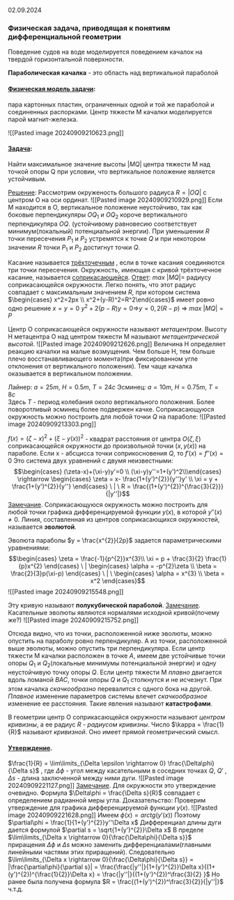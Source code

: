 02.09.2024
### Физическая задача, приводящая к понятиям дифференциальной геометрии

Поведение судов на воде моделируется поведением качалок на твердой 
горизонтальной поверхности.

**Параболическая качалка** - это область над вертикальной параболой

#### <u>Физическая модель задачи</u>: 
пара картонных пластин, ограниченных одной и той же параболой и соединенных распорками. Центр тяжести М качалки моделируется парой магнит-железка.

![[Pasted image 20240909210623.png]]

#### <u>Задача</u>:
Найти максимальное значение высоты $|MQ|$ центра тяжести М над точкой опоры Q при условии, что вертикальное положение является устойчивым.

<u>Решение</u>: Рассмотрим окруженость большого радиуса $R=|OQ|$ с центром О на оси ординат.
![[Pasted image 20240909210929.png]]
Если М находится в О, вертикальное положение неустойчиво, так как боковые перпендикуляры $OQ_1$ и $OQ_2$ короче вертикального перпендикуляра $OQ$.
(устойчивому равновесию соответствует минимум(локальный) потенциальной энергии). При уменьшении $R$ точки пересечения $P_1$ и $P_2$ устремятся к точке $Q$ и при некотором значении $R$ точки $P_1$ и $P_2$ достигнут точки $Q$.

Касание называется <u>трёхточечным</u> , если в точке касания соединяются три точки пересечения.
Окружность, имеющая с кривой трёхточечное касание, называется <u>соприкасающейся</u>. 
<u>Ответ</u>: $max \ |MQ|=$ радиусу соприкасающейся окружности.
Легко понять, что этот радиус совпадает с максимальным значением $R$, при котором система $\begin{cases} x^2=2px \\ x^2+(y-R)^2=R^2\end{cases}$  имеет ровно одно решение $x=y=0$
$y^2+2(p-R)y=0$=>$y=0, 2(R-p)$ => $max \ |MQ| = P$


Центр О соприкасающейся окружности называют *метацентром*.
Высоту Н метацентра О над центром тяжести М называют *метацентрической высотой*.
![[Pasted image 20240909212626.png]]
Величина Н определяет реакцию качалки на малые возмущения. Чем больше Н, тем больше плечо восстанавливающего момента(при фиксированном угле отклонения от вертикального положения).
Тем чаще качалка оказывается в вертикальном положении.

Лайнер: $a=25m , \ H=0.5m , \ T=24c$
Эсминец: $a=10m , \ H=0.75m , \ T=8c$    
Здесь $T$ - период колебания около вертикального положения.
Более поворотливый эсминец более подвержен качке.
Соприкасающуюся окружность можно построить для любой точки $Q$ на параболе:
![[Pasted image 20240909213303.png]]


$f(x)=(\zeta-x)^{2}+(\xi-y(x))^{2}$  - квадрат расстояния от центра $O(\zeta,\xi)$ соприкасающейся окружности до произвольной точки $(x,y(x))$ на параболе. Если x - абсцисса точки соприкосновения $Q$, то $f'(x)=f''(x)=0$   Это система двух уравнений с двумя неизвестными: 
$$\begin{cases} (\zeta-x)+(\xi-y)y'=0 \\ (\xi-y)y''=1+(y')^2\\\end{cases} \rightarrow \begin{cases}
\zeta = x- \frac{1+(y')^{2}}{y''}y' \\ \xi = y + \frac{1+(y')^{2}}{y''} 
\end{cases} \ | \ R = \frac{(1+(y')^{2})^{\frac{3}{2}}}{|y''|}$$
<u>Замечание</u>. Соприкасающуюся окружность можно построить для любой точки графика дифференцируемой функции $y(x)$, в которой $y''(x) \ne 0$. Линия, составленная из центров соприкасающихся окружностей, называется **эволютой**.

Эволюта параболы $y = \frac{x^{2}}{2p}$ задается параметрическими уравнениями:
$$\begin{cases}
\zeta = \frac{-1}{p^{2}}x^{3}\\
\xi = p + \frac{3}{2} \frac{1}{p}x^{2}
\end{cases} \ | \begin{cases}
\alpha = -p^{2}\zeta \\ \beta = \frac{2}{3}p(\xi-p)
\end{cases} \ | \ \begin{cases}
\alpha = x^{3} \\ \beta = x^2
\end{cases}$$
![[Pasted image 20240909215548.png]]

Эту кривую называют **полукубической параболой**.
<u>Замечание</u>. Касательные эволюты являются нормалями исходной кривой(почему же?)
![[Pasted image 20240909215752.png]]

Отсюда видно, что из точки, расположенной ниже эволюты, можно опустить на параболу ровно перпендикуляр. А из точки, расположенной выше эволюты, можно опустить три перпендикуляра.
Если центр тяжести М качалки расположен в точке $A$, имеем две устойчивые точки опоры $Q_1$ и $Q_2$(локальные минимумы потенциальной энергии) и одну неустойчивую точку опоры $Q$. Если центр тяжести М *плавно* двигается вдоль ломаной $BAC$, точки опоры $Q$ и $Q_1$ столкнутся и не исчезнут. При этом качалка *скачкообразно* перевалится с одного бока на другой. *Плавное* изменение параметров системы влечет *скачкообразное* изменение ее расстояния.
Такие явления называют **катастрофами**.

В геометрии центр О соприкасающейся окружности называют *центром кривизны*, а ее радиус $R$ - *радиусом кривизны*.
Число $\kappa = \frac{1}{R}$ называют *кривизной*. Оно имеет прямой геометрический смысл.
#### <u>Утверждение</u>.
$\frac{1}{R} = \lim\limits_{\Delta \epsilon \rightarrow 0} \frac{\Delta\phi}{\Delta s}$   , где $\Delta\phi$ - угол между касательными в соседних точках $Q, \ Q'$ , $\Delta s$ - длина заключенной между ними дуги.
![[Pasted image 20240909221127.png]]
<u>Замечание</u>. Для окружности это утверждение очевидно. Формула $\Delta\phi = \frac{\Delta s}{R}$ совпадает с определением радианной меры угла.
Доказательство:
Проверим утверждение для графика дифференцируемой функции $y(x)$.
![[Pasted image 20240909221628.png]]
Имеем $\phi(x) = arctg(y'(x))$
Поэтому $\partial\phi = \frac{1}{1+(y')^{2}}y''\Delta x$
Дифференциал длины дуги дается формулой $\partial s = \sqrt{1+(y')^{2}}\Delta x$
В пределе $\lim\limits_{\Delta x \rightarrow 0}{\frac{\Delta\phi}{\Delta s}}$ приращения $\Delta\phi$ и $\Delta s$ можно заменить дифференциалами(главными линейными частями этих приращений). Следовательно
$\lim\limits_{\Delta x \rightarrow 0}{\frac{\Delta\phi}{\Delta s}} = |\frac{\partial\phi}{\partial s}| = \frac{\frac{|y''|}{1+(y')^{2}}\Delta x}{(1+(y')^{2})^{\frac{1}{2}}\Delta x} = \frac{|y''|}{(1+(y')^{2})^\frac{3}{2} }$
Но ранее была получена формула $R = \frac{(1+(y')^{2})^\frac{3}{2}}{|y''|}$
ч.т.д.
